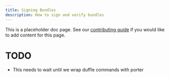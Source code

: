 ```yaml
---
title: Signing Bundles
description: How to sign and verify bundles
---
```


This is a placeholder doc page. See our [contributing guide][contrib] 
if you would like to add content for this page.

# TODO

* This needs to wait until we wrap duffle commands with porter

[contrib]: /src/CONTRIBUTING.md#documentation